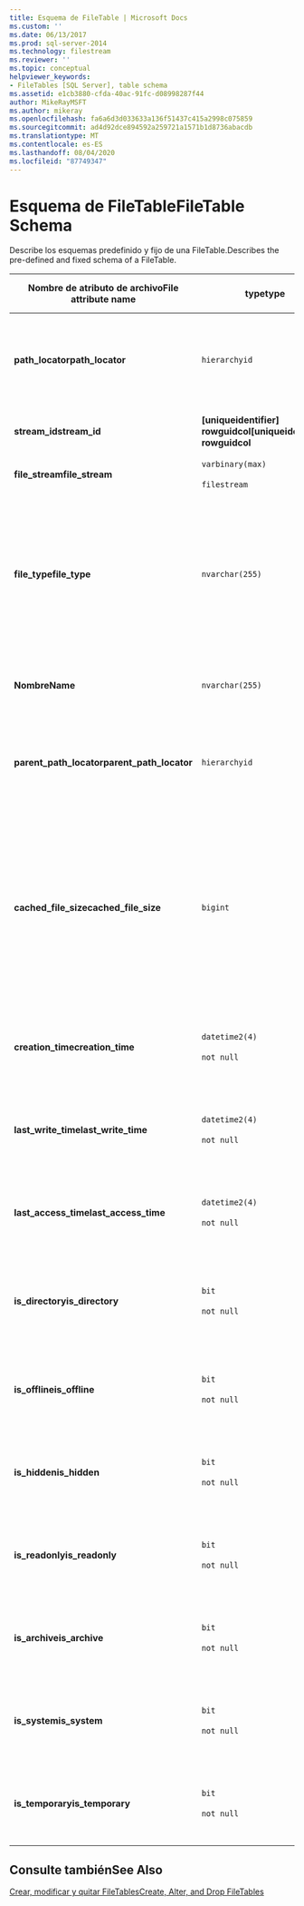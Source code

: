```yaml
---
title: Esquema de FileTable | Microsoft Docs
ms.custom: ''
ms.date: 06/13/2017
ms.prod: sql-server-2014
ms.technology: filestream
ms.reviewer: ''
ms.topic: conceptual
helpviewer_keywords:
- FileTables [SQL Server], table schema
ms.assetid: e1cb3880-cfda-40ac-91fc-d08998287f44
author: MikeRayMSFT
ms.author: mikeray
ms.openlocfilehash: fa6a6d3d033633a136f51437c415a2998c075859
ms.sourcegitcommit: ad4d92dce894592a259721a1571b1d8736abacdb
ms.translationtype: MT
ms.contentlocale: es-ES
ms.lasthandoff: 08/04/2020
ms.locfileid: "87749347"
---
```

# <a name="filetable-schema"></a><span data-ttu-id="ea083-102">Esquema de FileTable</span><span class="sxs-lookup"><span data-stu-id="ea083-102">FileTable Schema</span></span>
  <span data-ttu-id="ea083-103">Describe los esquemas predefinido y fijo de una FileTable.</span><span class="sxs-lookup"><span data-stu-id="ea083-103">Describes the pre-defined and fixed schema of a FileTable.</span></span>  
  
|<span data-ttu-id="ea083-104">Nombre de atributo de archivo</span><span class="sxs-lookup"><span data-stu-id="ea083-104">File attribute name</span></span>|<span data-ttu-id="ea083-105">type</span><span class="sxs-lookup"><span data-stu-id="ea083-105">type</span></span>|<span data-ttu-id="ea083-106">Size</span><span class="sxs-lookup"><span data-stu-id="ea083-106">Size</span></span>|<span data-ttu-id="ea083-107">Valor predeterminado</span><span class="sxs-lookup"><span data-stu-id="ea083-107">Default</span></span>|<span data-ttu-id="ea083-108">Descripción</span><span class="sxs-lookup"><span data-stu-id="ea083-108">Description</span></span>|<span data-ttu-id="ea083-109">Accesibilidad del sistema de archivos</span><span class="sxs-lookup"><span data-stu-id="ea083-109">File system accessibility</span></span>|  
|-------------------------|----------|----------|-------------|-----------------|-------------------------------|  
|<span data-ttu-id="ea083-110">**path_locator**</span><span class="sxs-lookup"><span data-stu-id="ea083-110">**path_locator**</span></span>|`hierarchyid`|<span data-ttu-id="ea083-111">variable</span><span class="sxs-lookup"><span data-stu-id="ea083-111">variable</span></span>|<span data-ttu-id="ea083-112">`hierarchyid` que identifica la posición de este elemento.</span><span class="sxs-lookup"><span data-stu-id="ea083-112">A `hierarchyid` that identifies the position of this item.</span></span>|<span data-ttu-id="ea083-113">La posición de este nodo en el objeto FileNamespace jerárquico.</span><span class="sxs-lookup"><span data-stu-id="ea083-113">The position of this node in the hierarchical FileNamespace.</span></span><br /><br /> <span data-ttu-id="ea083-114">La clave principal de la tabla.</span><span class="sxs-lookup"><span data-stu-id="ea083-114">Primary key for the table.</span></span>|<span data-ttu-id="ea083-115">Se puede crear y modificar estableciendo los valores de la ruta de acceso de Windows.</span><span class="sxs-lookup"><span data-stu-id="ea083-115">Can be created and modified by setting the Windows path values.</span></span>|  
|<span data-ttu-id="ea083-116">**stream_id**</span><span class="sxs-lookup"><span data-stu-id="ea083-116">**stream_id**</span></span>|<span data-ttu-id="ea083-117">**[uniqueidentifier] rowguidcol**</span><span class="sxs-lookup"><span data-stu-id="ea083-117">**[uniqueidentifier] rowguidcol**</span></span>||<span data-ttu-id="ea083-118">Valor devuelto por la función `NEWID()`.</span><span class="sxs-lookup"><span data-stu-id="ea083-118">A value returned by the `NEWID()` function.</span></span>|<span data-ttu-id="ea083-119">Identificador único de los datos de FILESTREAM.</span><span class="sxs-lookup"><span data-stu-id="ea083-119">A unique ID for the FILESTREAM data.</span></span>|<span data-ttu-id="ea083-120">No aplicable.</span><span class="sxs-lookup"><span data-stu-id="ea083-120">Not applicable.</span></span>|  
|<span data-ttu-id="ea083-121">**file_stream**</span><span class="sxs-lookup"><span data-stu-id="ea083-121">**file_stream**</span></span>|`varbinary(max)`<br /><br /> `filestream`|<span data-ttu-id="ea083-122">Variable</span><span class="sxs-lookup"><span data-stu-id="ea083-122">variable</span></span>|<span data-ttu-id="ea083-123">NULL</span><span class="sxs-lookup"><span data-stu-id="ea083-123">NULL</span></span>|<span data-ttu-id="ea083-124">Contiene los datos de FILESTREAM.</span><span class="sxs-lookup"><span data-stu-id="ea083-124">Contains the FILESTREAM data.</span></span>|<span data-ttu-id="ea083-125">No aplicable.</span><span class="sxs-lookup"><span data-stu-id="ea083-125">Not applicable.</span></span>|  
|<span data-ttu-id="ea083-126">**file_type**</span><span class="sxs-lookup"><span data-stu-id="ea083-126">**file_type**</span></span>|`nvarchar(255)`|<span data-ttu-id="ea083-127">Variable</span><span class="sxs-lookup"><span data-stu-id="ea083-127">variable</span></span>|<span data-ttu-id="ea083-128">NULL.</span><span class="sxs-lookup"><span data-stu-id="ea083-128">NULL.</span></span><br /><br /> <span data-ttu-id="ea083-129">Una operación de creación o cambio de nombre del sistema de archivos rellena el valor de la extensión de archivo a partir del nombre.</span><span class="sxs-lookup"><span data-stu-id="ea083-129">A create or rename operation in the file system populates the file extension value from the name.</span></span>|<span data-ttu-id="ea083-130">Representa el tipo de archivo.</span><span class="sxs-lookup"><span data-stu-id="ea083-130">Represents the type of the file.</span></span><br /><br /> <span data-ttu-id="ea083-131">Esta columna se puede usar como `TYPE COLUMN` cuando se crea un índice de texto completo.</span><span class="sxs-lookup"><span data-stu-id="ea083-131">This column can be used as the `TYPE COLUMN` when you create a full-text index.</span></span><br /><br /> <span data-ttu-id="ea083-132">**file_type** es una columna calculada persistente.</span><span class="sxs-lookup"><span data-stu-id="ea083-132">**file_type** is a persisted computed column.</span></span>|<span data-ttu-id="ea083-133">Calculado automáticamente.</span><span class="sxs-lookup"><span data-stu-id="ea083-133">Calculated automatically.</span></span> <span data-ttu-id="ea083-134">No se puede establecer.</span><span class="sxs-lookup"><span data-stu-id="ea083-134">Cannot be set.</span></span>|  
|<span data-ttu-id="ea083-135">**Nombre**</span><span class="sxs-lookup"><span data-stu-id="ea083-135">**Name**</span></span>|`nvarchar(255)`|<span data-ttu-id="ea083-136">Variable</span><span class="sxs-lookup"><span data-stu-id="ea083-136">variable</span></span>|<span data-ttu-id="ea083-137">Valor de GUID.</span><span class="sxs-lookup"><span data-stu-id="ea083-137">GUID value.</span></span>|<span data-ttu-id="ea083-138">El nombre de archivo o de directorio.</span><span class="sxs-lookup"><span data-stu-id="ea083-138">The file or directory name.</span></span>|<span data-ttu-id="ea083-139">Se puede crear o modificar mediante las API de Windows.</span><span class="sxs-lookup"><span data-stu-id="ea083-139">Can be created or modified by using Windows APIs.</span></span>|  
|<span data-ttu-id="ea083-140">**parent_path_locator**</span><span class="sxs-lookup"><span data-stu-id="ea083-140">**parent_path_locator**</span></span>|`hierarchyid`|<span data-ttu-id="ea083-141">variable</span><span class="sxs-lookup"><span data-stu-id="ea083-141">variable</span></span>|<span data-ttu-id="ea083-142">`hierarchyid` que identifica el directorio que contiene este elemento.</span><span class="sxs-lookup"><span data-stu-id="ea083-142">A `hierarchyid` that identifies the directory that contains this item.</span></span>|<span data-ttu-id="ea083-143">`hierarchyid` del directorio contenedor.</span><span class="sxs-lookup"><span data-stu-id="ea083-143">The `hierarchyid` of the containing directory.</span></span><br /><br /> <span data-ttu-id="ea083-144">**parent_path_locator** es una columna calculada persistente.</span><span class="sxs-lookup"><span data-stu-id="ea083-144">**parent_path_locator** is a persisted computed column.</span></span>|<span data-ttu-id="ea083-145">Calculado automáticamente.</span><span class="sxs-lookup"><span data-stu-id="ea083-145">Calculated automatically.</span></span> <span data-ttu-id="ea083-146">No se puede establecer.</span><span class="sxs-lookup"><span data-stu-id="ea083-146">Cannot be set.</span></span>|  
|<span data-ttu-id="ea083-147">**cached_file_size**</span><span class="sxs-lookup"><span data-stu-id="ea083-147">**cached_file_size**</span></span>|`bigint`|||<span data-ttu-id="ea083-148">El tamaño en bytes de los datos FILESTREAM.</span><span class="sxs-lookup"><span data-stu-id="ea083-148">The size in bytes of the FILESTREAM data.</span></span><br /><br /> <span data-ttu-id="ea083-149">**cached_file_size** es una columna calculada persistente.</span><span class="sxs-lookup"><span data-stu-id="ea083-149">**cached_file_size** is a persisted computed column.</span></span>|<span data-ttu-id="ea083-150">Aunque el tamaño del archivo almacenado en memoria caché se mantenga actualizado automáticamente, puede perder la sincronización en circunstancias inusuales.</span><span class="sxs-lookup"><span data-stu-id="ea083-150">Although the cached file size is automatically kept up to date, it can go out of sync in unusual circumstances.</span></span> <span data-ttu-id="ea083-151">Para calcular el tamaño exacto, utilice la función `DATALENGTH()`.</span><span class="sxs-lookup"><span data-stu-id="ea083-151">To calculate the exact size, use the `DATALENGTH()` function.</span></span>|  
|<span data-ttu-id="ea083-152">**creation_time**</span><span class="sxs-lookup"><span data-stu-id="ea083-152">**creation_time**</span></span>|`datetime2(4)`<br /><br /> `not null`|<span data-ttu-id="ea083-153">8 bytes</span><span class="sxs-lookup"><span data-stu-id="ea083-153">8 bytes</span></span>|<span data-ttu-id="ea083-154">Tiempo actual.</span><span class="sxs-lookup"><span data-stu-id="ea083-154">Current time.</span></span>|<span data-ttu-id="ea083-155">Fecha y hora de creación del archivo.</span><span class="sxs-lookup"><span data-stu-id="ea083-155">The date and time that the file was created.</span></span>|<span data-ttu-id="ea083-156">Calculado automáticamente.</span><span class="sxs-lookup"><span data-stu-id="ea083-156">Calculated automatically.</span></span> <span data-ttu-id="ea083-157">También se puede establecer con las API de Windows.</span><span class="sxs-lookup"><span data-stu-id="ea083-157">Can also be set by using Windows APIs.</span></span>|  
|<span data-ttu-id="ea083-158">**last_write_time**</span><span class="sxs-lookup"><span data-stu-id="ea083-158">**last_write_time**</span></span>|`datetime2(4)`<br /><br /> `not null`|<span data-ttu-id="ea083-159">8 bytes</span><span class="sxs-lookup"><span data-stu-id="ea083-159">8 bytes</span></span>|<span data-ttu-id="ea083-160">Tiempo actual.</span><span class="sxs-lookup"><span data-stu-id="ea083-160">Current time.</span></span>|<span data-ttu-id="ea083-161">Fecha y hora en que se modificó por última vez el archivo.</span><span class="sxs-lookup"><span data-stu-id="ea083-161">The date and time that the file was last updated.</span></span>|<span data-ttu-id="ea083-162">Calculado automáticamente.</span><span class="sxs-lookup"><span data-stu-id="ea083-162">Calculated automatically.</span></span> <span data-ttu-id="ea083-163">También se puede establecer con las API de Windows.</span><span class="sxs-lookup"><span data-stu-id="ea083-163">Can also be set by using Windows APIs.</span></span>|  
|<span data-ttu-id="ea083-164">**last_access_time**</span><span class="sxs-lookup"><span data-stu-id="ea083-164">**last_access_time**</span></span>|`datetime2(4)`<br /><br /> `not null`|<span data-ttu-id="ea083-165">8 bytes</span><span class="sxs-lookup"><span data-stu-id="ea083-165">8 bytes</span></span>|<span data-ttu-id="ea083-166">Tiempo actual.</span><span class="sxs-lookup"><span data-stu-id="ea083-166">Current time.</span></span>|<span data-ttu-id="ea083-167">Fecha y hora en que se obtuvo acceso por última vez al archivo.</span><span class="sxs-lookup"><span data-stu-id="ea083-167">The date and time that the file was last accessed.</span></span>|<span data-ttu-id="ea083-168">Calculado automáticamente.</span><span class="sxs-lookup"><span data-stu-id="ea083-168">Calculated automatically.</span></span> <span data-ttu-id="ea083-169">También se puede establecer con las API de Windows.</span><span class="sxs-lookup"><span data-stu-id="ea083-169">Can also be set by using Windows APIs.</span></span>|  
|<span data-ttu-id="ea083-170">**is_directory**</span><span class="sxs-lookup"><span data-stu-id="ea083-170">**is_directory**</span></span>|`bit`<br /><br /> `not null`|<span data-ttu-id="ea083-171">1 byte</span><span class="sxs-lookup"><span data-stu-id="ea083-171">1 byte</span></span>|<span data-ttu-id="ea083-172">FALSE</span><span class="sxs-lookup"><span data-stu-id="ea083-172">FALSE</span></span>|<span data-ttu-id="ea083-173">Indica si la fila representa un directorio.</span><span class="sxs-lookup"><span data-stu-id="ea083-173">Indicates whether the row represents a directory.</span></span> <span data-ttu-id="ea083-174">Este valor se calcula automáticamente y no se puede establecer.</span><span class="sxs-lookup"><span data-stu-id="ea083-174">This value is calculated automatically, and cannot be set.</span></span>|<span data-ttu-id="ea083-175">Calculado automáticamente.</span><span class="sxs-lookup"><span data-stu-id="ea083-175">Calculated automatically.</span></span> <span data-ttu-id="ea083-176">No se puede establecer.</span><span class="sxs-lookup"><span data-stu-id="ea083-176">Cannot be set.</span></span>|  
|<span data-ttu-id="ea083-177">**is_offline**</span><span class="sxs-lookup"><span data-stu-id="ea083-177">**is_offline**</span></span>|`bit`<br /><br /> `not null`|<span data-ttu-id="ea083-178">1 byte</span><span class="sxs-lookup"><span data-stu-id="ea083-178">1 byte</span></span>|<span data-ttu-id="ea083-179">FALSE</span><span class="sxs-lookup"><span data-stu-id="ea083-179">FALSE</span></span>|<span data-ttu-id="ea083-180">Atributo de archivo sin conexión.</span><span class="sxs-lookup"><span data-stu-id="ea083-180">Offline file attribute.</span></span>|<span data-ttu-id="ea083-181">Calculado automáticamente.</span><span class="sxs-lookup"><span data-stu-id="ea083-181">Calculated automatically.</span></span> <span data-ttu-id="ea083-182">También se puede establecer con las API de Windows.</span><span class="sxs-lookup"><span data-stu-id="ea083-182">Can also be set by using Windows APIs.</span></span>|  
|<span data-ttu-id="ea083-183">**is_hidden**</span><span class="sxs-lookup"><span data-stu-id="ea083-183">**is_hidden**</span></span>|`bit`<br /><br /> `not null`|<span data-ttu-id="ea083-184">1 byte</span><span class="sxs-lookup"><span data-stu-id="ea083-184">1 byte</span></span>|<span data-ttu-id="ea083-185">FALSE</span><span class="sxs-lookup"><span data-stu-id="ea083-185">FALSE</span></span>|<span data-ttu-id="ea083-186">Atributo de archivo oculto.</span><span class="sxs-lookup"><span data-stu-id="ea083-186">Hidden file attribute.</span></span>|<span data-ttu-id="ea083-187">Calculado automáticamente.</span><span class="sxs-lookup"><span data-stu-id="ea083-187">Calculated automatically.</span></span> <span data-ttu-id="ea083-188">También se puede establecer con las API de Windows.</span><span class="sxs-lookup"><span data-stu-id="ea083-188">Can also be set by using Windows APIs.</span></span>|  
|<span data-ttu-id="ea083-189">**is_readonly**</span><span class="sxs-lookup"><span data-stu-id="ea083-189">**is_readonly**</span></span>|`bit`<br /><br /> `not null`|<span data-ttu-id="ea083-190">1 byte</span><span class="sxs-lookup"><span data-stu-id="ea083-190">1 byte</span></span>|<span data-ttu-id="ea083-191">FALSE</span><span class="sxs-lookup"><span data-stu-id="ea083-191">FALSE</span></span>|<span data-ttu-id="ea083-192">Atributo de archivo de solo lectura.</span><span class="sxs-lookup"><span data-stu-id="ea083-192">Read-only  file attribute.</span></span>|<span data-ttu-id="ea083-193">Calculado automáticamente.</span><span class="sxs-lookup"><span data-stu-id="ea083-193">Calculated automatically.</span></span> <span data-ttu-id="ea083-194">También se puede establecer con las API de Windows.</span><span class="sxs-lookup"><span data-stu-id="ea083-194">Can also be set by using Windows APIs.</span></span>|  
|<span data-ttu-id="ea083-195">**is_archive**</span><span class="sxs-lookup"><span data-stu-id="ea083-195">**is_archive**</span></span>|`bit`<br /><br /> `not null`|<span data-ttu-id="ea083-196">1 byte</span><span class="sxs-lookup"><span data-stu-id="ea083-196">1 byte</span></span>|<span data-ttu-id="ea083-197">FALSE</span><span class="sxs-lookup"><span data-stu-id="ea083-197">FALSE</span></span>|<span data-ttu-id="ea083-198">Atributo de archivo.</span><span class="sxs-lookup"><span data-stu-id="ea083-198">Archive attribute.</span></span>|<span data-ttu-id="ea083-199">Calculado automáticamente.</span><span class="sxs-lookup"><span data-stu-id="ea083-199">Calculated automatically.</span></span> <span data-ttu-id="ea083-200">También se puede establecer con las API de Windows.</span><span class="sxs-lookup"><span data-stu-id="ea083-200">Can also be set by using Windows APIs.</span></span>|  
|<span data-ttu-id="ea083-201">**is_system**</span><span class="sxs-lookup"><span data-stu-id="ea083-201">**is_system**</span></span>|`bit`<br /><br /> `not null`|<span data-ttu-id="ea083-202">1 byte</span><span class="sxs-lookup"><span data-stu-id="ea083-202">1 byte</span></span>|<span data-ttu-id="ea083-203">FALSE</span><span class="sxs-lookup"><span data-stu-id="ea083-203">FALSE</span></span>|<span data-ttu-id="ea083-204">Atributo de archivo del sistema.</span><span class="sxs-lookup"><span data-stu-id="ea083-204">System file attribute.</span></span>|<span data-ttu-id="ea083-205">Calculado automáticamente.</span><span class="sxs-lookup"><span data-stu-id="ea083-205">Calculated automatically.</span></span> <span data-ttu-id="ea083-206">También se puede establecer con las API de Windows.</span><span class="sxs-lookup"><span data-stu-id="ea083-206">Can also be set by using Windows APIs.</span></span>|  
|<span data-ttu-id="ea083-207">**is_temporary**</span><span class="sxs-lookup"><span data-stu-id="ea083-207">**is_temporary**</span></span>|`bit`<br /><br /> `not null`|<span data-ttu-id="ea083-208">1 byte</span><span class="sxs-lookup"><span data-stu-id="ea083-208">1 byte</span></span>|<span data-ttu-id="ea083-209">FALSE</span><span class="sxs-lookup"><span data-stu-id="ea083-209">FALSE</span></span>|<span data-ttu-id="ea083-210">Atributo de archivo temporal.</span><span class="sxs-lookup"><span data-stu-id="ea083-210">Temporary file attribute.</span></span>|<span data-ttu-id="ea083-211">Calculado automáticamente.</span><span class="sxs-lookup"><span data-stu-id="ea083-211">Calculated automatically.</span></span> <span data-ttu-id="ea083-212">También se puede establecer con las API de Windows.</span><span class="sxs-lookup"><span data-stu-id="ea083-212">Can also be set by using Windows APIs.</span></span>|  
  
## <a name="see-also"></a><span data-ttu-id="ea083-213">Consulte también</span><span class="sxs-lookup"><span data-stu-id="ea083-213">See Also</span></span>  
 [<span data-ttu-id="ea083-214">Crear, modificar y quitar FileTables</span><span class="sxs-lookup"><span data-stu-id="ea083-214">Create, Alter, and Drop FileTables</span></span>](create-alter-and-drop-filetables.md)  
  
  
